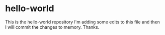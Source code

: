 # hello-world
This is the hello-world repository
I'm adding some edits to this file and then I will commit the changes to memory.  Thanks.

